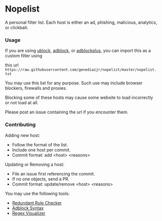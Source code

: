 Nopelist
=======

A personal filter list. Each host is either an ad, phishing, malicious, analytics, or clickbait.

### Usage

If you are using [ublock](https://www.ublock.org/), [adblock](https://www.getadblock.com/), or [adblockplus](https://adblockplus.org/),
you can import this as a custom filter using 

this url `https://raw.githubusercontent.com/genediazjr/nopelist/master/nopelist.txt`

You may use this list for any purpose. Such use may include browser blockers, firewalls and proxies.

Blocking some of these hosts may cause some website to load incorrectly or not load at all.

Please post an issue containing the url if you encounter them.

### Contributing

Adding new host:
- Follow the format of the list.
- Include one host per commit.
- Commit format: add &lt;host&gt; &lt;reasons&gt;

Updating or Removing a host:
- File an issue first referencing the commit.
- If no one objects, send a PR.
- Commit format: update/remove &lt;host&gt; &lt;reasons&gt;

You may use the following tools:
- [Redundant Rule Checker](https://arestwo.org/famlam/redundantRuleChecker.html)
- [Adblock Syntax](https://adblockplus.org/filters)
- [Regex Visualizer](http://www.regexper.com/)
